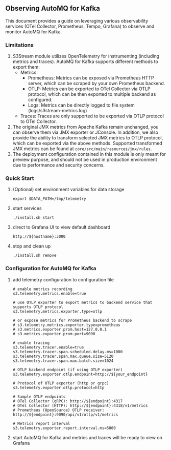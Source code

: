 ## Observing AutoMQ for Kafka

This document provides a guide on leveraging various observability services (OTel Collector, Prometheus, Tempo, Grafana)
to observe and monitor AutoMQ for Kafka.

### Limitations
1. S3Stream module utilizes OpenTelemetry for instrumenting (including metrics and traces). AutoMQ for Kafka supports different methods to export them:
   - Metrics:
     - Prometheus: Metrics can be exposed via Prometheus HTTP server, which can be scraped by your own Prometheus backend.  
     - OTLP: Metrics can be exported to OTel Collector via OTLP protocol, which can be then exported to multiple backend as configured.
     - Logs: Metrics can be directly logged to file system (logs/s3stream-metrics.log)
   - Traces: Traces are only supported to be exported via OTLP protocol to OTel Collector.
2. The original JMX metrics from Apache Kafka remain unchanged, you can observe them via JMX exporter or JConsole.
In addition, we also provide the ability to transform selected JMX metrics to OTLP protocol, which can be exported via the above methods.
Supported transformed JMX metrics can be found at `core/src/main/resources/jmx/rules`.
3. The deployment configuration contained in this module is only meant for preview purpose, and should not be used in production environment
due to performance and security concerns.


### Quick Start
1. (Optional) set environment variables for data storage
    ```
    export $DATA_PATH=/tmp/telemetry
    ```
2. start services
    ```
    ./install.sh start
    ```
3. direct to Grafana UI to view default dashboard
    ```
    http://${hostname}:3000
    ```
4. stop and clean up
    ```
    ./install.sh remove
    ```
   
### Configuration for AutoMQ for Kafka
1. add telemetry configuration to configuration file
    ```
    # enable metrics recording
    s3.telemetry.metrics.enable=true
   
    # use OTLP exporter to export metrics to backend service that supports OTLP protocol
    s3.telemetry.metrics.exporter.type=otlp
   
    # or expose metrics for Prometheus backend to scrape
    # s3.telemetry.metrics.exporter.type=prometheus
    # s3.metrics.exporter.prom.host=127.0.0.1
    # s3.metrics.exporter.prom.port=9090 
   
    # enable tracing
    s3.telemetry.tracer.enable=true
    s3.telemetry.tracer.span.scheduled.delay.ms=1000
    s3.telemetry.tracer.span.max.queue.size=5120
    s3.telemetry.tracer.span.max.batch.size=1024
   
    # OTLP backend endpoint (if using OTLP exporter)
    s3.telemetry.exporter.otlp.endpoint=http://${your_endpoint}
   
    # Protocol of OTLP exporter (http or grpc)
    s3.telemetry.exporter.otlp.protocol=http
   
    # Sample OTLP endpoints
    # OTel Collector (gRPC): http://${endpoint}:4317
    # OTel Collector (HTTP): http://${endpoint}:4318/v1/metrics
    # Prometheus (OpenSource) OTLP receiver: http://${endpoint}:9090/api/v1/otlp/v1/metrics
   
    # Metrics report interval
    s3.telemetry.exporter.report.interval.ms=5000
    ```
2. start AutoMQ for Kafka and metrics and traces will be ready to view on Grafana